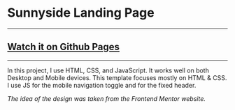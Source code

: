 # Sunnyside Landing Page
---
## [Watch it on Github Pages](https://didyks.github.io/sunnyside-landing-page/)
---
In this project, I use HTML, CSS, and JavaScript. It works well on both Desktop and Mobile devices. This template focuses mostly on HTML & CSS. I use JS for the mobile navigation toggle and for the fixed header.

_The idea of the design was taken from the Frontend Mentor website._

